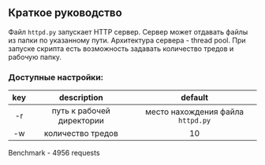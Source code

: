 ﻿## Краткое руководство

Файл ```httpd.py``` запускает HTTP сервер. Сервер может отдавать файлы из папки по указанному пути.
Архитектура сервера - thread pool.
При запуске скрипта есть возможность задавать количество тредов и рабочую папку.

### Доступные настройки:
| key              | description                     |            default                    |  
|:--------------:  |:-------------------------------:|:-------------------------------------:|
| -r               | путь к рабочей директории       | место нахождения файла ```httpd.py``` |
| -w               | количество тредов               |                   10                  |
Benchmark - 4956 requests